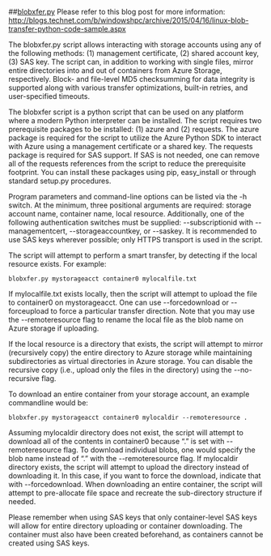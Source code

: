 ##[blobxfer.py](./)
Please refer to this blog post for more information:
http://blogs.technet.com/b/windowshpc/archive/2015/04/16/linux-blob-transfer-python-code-sample.aspx

The blobxfer.py script allows interacting with storage accounts using any of
the following methods: (1) management certificate, (2) shared account key,
(3) SAS key. The script can, in addition to working with single files, mirror
entire directories into and out of containers from Azure Storage, respectively.
Block- and file-level MD5 checksumming for data integrity is supported along
with various transfer optimizations, built-in retries, and user-specified
timeouts.

The blobxfer script is a python script that can be used on any platform where
a modern Python interpreter can be installed. The script requires two
prerequisite packages to be installed: (1) azure and (2) requests. The azure
package is required for the script to utilize the Azure Python SDK to interact
with Azure using a management certificate or a shared key. The requests package
is required for SAS support. If SAS is not needed, one can remove all of the
requests references from the script to reduce the prerequisite footprint. You
can install these packages using pip, easy_install or through standard
setup.py procedures.

Program parameters and command-line options can be listed via the -h switch. At
the minimum, three positional arguments are required: storage account name,
container name, local resource. Additionally, one of the following
authentication switches must be supplied: --subscriptionid with
--managementcert, --storageaccountkey, or --saskey. It is recommended to use
SAS keys wherever possible; only HTTPS transport is used in the script.

The script will attempt to perform a smart transfer, by detecting if the local
resource exists. For example:

```
blobxfer.py mystorageacct container0 mylocalfile.txt
```

If mylocalfile.txt exists locally, then the script will attempt to upload the
file to container0 on mystorageacct. One can use --forcedownload or
--forceupload to force a particular transfer direction. Note that you may use
the --remoteresource flag to rename the local file as the blob name on Azure
storage if uploading.

If the local resource is a directory that exists, the script will attempt to
mirror (recursively copy) the entire directory to Azure storage while
maintaining subdirectories as virtual directories in Azure storage. You can
disable the recursive copy (i.e., upload only the files in the directory)
using the --no-recursive flag.

To download an entire container from your storage account, an example
commandline would be:

```
blobxfer.py mystorageacct container0 mylocaldir --remoteresource .
```

Assuming mylocaldir directory does not exist, the script will attempt to
download all of the contents in container0 because “.” is set with
--remoteresource flag. To download individual blobs, one would specify the
blob name instead of “.” with the --remoteresource flag. If mylocaldir
directory exists, the script will attempt to upload the directory instead of
downloading it. In this case, if you want to force the download, indicate that
with --forcedownload. When downloading an entire container, the script will
attempt to pre-allocate file space and recreate the sub-directory structure
if needed.

Please remember when using SAS keys that only container-level SAS keys will
allow for entire directory uploading or container downloading. The container
must also have been created beforehand, as containers cannot be created
using SAS keys.

